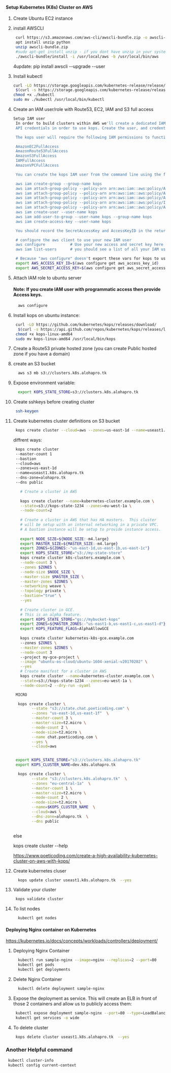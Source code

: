 
#### Setup Kubernetes (K8s) Cluster on AWS


1. Create Ubuntu EC2 instance
1. install AWSCLI
   ```sh 
    curl https://s3.amazonaws.com/aws-cli/awscli-bundle.zip -o awscli-bundle.zip
    apt install unzip python
    unzip awscli-bundle.zip
    #sudo apt-get install unzip - if you dont have unzip in your system
    ./awscli-bundle/install -i /usr/local/aws -b /usr/local/bin/aws
    ```
    4update:  pip install awscli --upgrade --user
	
1. Install kubectl
   ```sh
   curl -LO https://storage.googleapis.com/kubernetes-release/release/
	$(curl -s https://storage.googleapis.com/kubernetes-release/release/stable.txt)/bin/linux/amd64/kubectl
   chmod +x ./kubectl
   sudo mv ./kubectl /usr/local/bin/kubectl
   ```
1. Create an IAM user/role  with Route53, EC2, IAM and S3 full access
   ```sh
   Setup IAM user
	In order to build clusters within AWS we'll create a dedicated IAM user for kops. This user requires 
	API credentials in order to use kops. Create the user, and credentials, using the AWS console.

	The kops user will require the following IAM permissions to function properly:

	AmazonEC2FullAccess
	AmazonRoute53FullAccess
	AmazonS3FullAccess
	IAMFullAccess
	AmazonVPCFullAccess

	You can create the kops IAM user from the command line using the following:

	aws iam create-group --group-name kops
	aws iam attach-group-policy --policy-arn arn:aws:iam::aws:policy/AmazonEC2FullAccess --group-name kops
	aws iam attach-group-policy --policy-arn arn:aws:iam::aws:policy/AmazonRoute53FullAccess --group-name kops
	aws iam attach-group-policy --policy-arn arn:aws:iam::aws:policy/AmazonS3FullAccess --group-name kops
	aws iam attach-group-policy --policy-arn arn:aws:iam::aws:policy/IAMFullAccess --group-name kops
	aws iam attach-group-policy --policy-arn arn:aws:iam::aws:policy/AmazonVPCFullAccess --group-name kops
	aws iam create-user --user-name kops
	aws iam add-user-to-group --user-name kops --group-name kops
	aws iam create-access-key --user-name kops

	You should record the SecretAccessKey and AccessKeyID in the returned JSON output, and then use them below:

	# configure the aws client to use your new IAM user
	aws configure           # Use your new access and secret key here
	aws iam list-users      # you should see a list of all your IAM users here

	# Because "aws configure" doesn't export these vars for kops to use, we export them now
	export AWS_ACCESS_KEY_ID=$(aws configure get aws_access_key_id)
	export AWS_SECRET_ACCESS_KEY=$(aws configure get aws_secret_access_key)
   ```
1. Attach IAM role to ubuntu server

    #### Note: If you create IAM user with programmatic access then provide Access keys. 
   ```sh 
     aws configure
    ```
1. Install kops on ubuntu instance:
   ```sh
    curl -LO https://github.com/kubernetes/kops/releases/download/
	 $(curl -s https://api.github.com/repos/kubernetes/kops/releases/latest | grep tag_name | cut -d '"' -f 4)/kops-linux-amd64
    chmod +x kops-linux-amd64
    sudo mv kops-linux-amd64 /usr/local/bin/kops
    ```
1. Create a Route53 private hosted zone (you can create Public hosted zone if you have a domain)
1. create an S3 bucket 
   ```sh
     aws s3 mb s3://clusters.k8s.alohapro.tk
   ```
1. Expose environment variable:
   ```sh 
     export KOPS_STATE_STORE=s3://clusters.k8s.alohapro.tk
   ```
1. Create sshkeys before creating cluster
   ```sh
    ssh-keygen
   ```
1. Create kubernetes cluster definitions on S3 bucket 
   ```sh 
    kops create cluster --cloud=aws --zones=us-east-1d --name=useast1.k8s.alohapro.tk --dns-zone=alohapro.tk --dns public
   ```
	diffrent ways:
   ```sh 
	kops create cluster 
    --master-count 1
    --bastion
    --cloud=aws 
    --zones=us-east-1d 
    --name=useast1.k8s.alohapro.tk 
    --dns-zone=alohapro.tk 
    --dns public

	  # Create a cluster in AWS
	  
	  kops create cluster --name=kubernetes-cluster.example.com \
	  --state=s3://kops-state-1234 --zones=eu-west-1a \
	  --node-count=2
	  
	  # Create a cluster in AWS that has HA masters.  This cluster
	  # will be setup with an internal networking in a private VPC.
	  # A bastion instance will be setup to provide instance access.
	  
	  export NODE_SIZE=${NODE_SIZE:-m4.large}
	  export MASTER_SIZE=${MASTER_SIZE:-m4.large}
	  export ZONES=${ZONES:-"us-east-1d,us-east-1b,us-east-1c"}
	  export KOPS_STATE_STORE="s3://my-state-store"
	  kops create cluster k8s-clusters.example.com \
	  --node-count 3 \
	  --zones $ZONES \
	  --node-size $NODE_SIZE \
	  --master-size $MASTER_SIZE \
	  --master-zones $ZONES \
	  --networking weave \
	  --topology private \
	  --bastion="true" \
	  --yes
	  
	  # Create cluster in GCE.
	  # This is an alpha feature.
	  export KOPS_STATE_STORE="gs://mybucket-kops"
	  export ZONES=${MASTER_ZONES:-"us-east1-b,us-east1-c,us-east1-d"}
	  export KOPS_FEATURE_FLAGS=AlphaAllowGCE
	  
	  kops create cluster kubernetes-k8s-gce.example.com
	  --zones $ZONES \
	  --master-zones $ZONES \
	  --node-count 3
	  --project my-gce-project \
	  --image "ubuntu-os-cloud/ubuntu-1604-xenial-v20170202" \
	  --yes
	  # Create manifest for a cluster in AWS
	  kops create cluster --name=kubernetes-cluster.example.com \
	  --state=s3://kops-state-1234 --zones=eu-west-1a \
	  --node-count=2 --dry-run -oyaml

	MICRO

	 kops create cluster \
		   --state "s3://state.chat.poeticoding.com" \
		   --zones "us-east-1d,us-east-1f"  \
		   --master-count 3 \
		   --master-size=t2.micro \
		   --node-count 2 \
		   --node-size=t2.micro \
		   --name chat.poeticoding.com \
		   --yes \
		   --cloud=aws


	export KOPS_STATE_STORE="s3://clusters.k8s.alohapro.tk"
	export KOPS_CLUSTER_NAME=dev.k8s.alohapro.tk

	 kops create cluster \
		   --state "s3://clusters.k8s.alohapro.tk"  \
		   --zones "eu-central-1a"  \
		   --master-count 1 \
		   --master-size=t2.micro \
		   --node-count 2 \
		   --node-size=t2.micro \
		   --name=$KOPS_CLUSTER_NAME  \
		   --cloud=aws \
		   --dns-zone=alohapro.tk  \
		   --dns public
		   
	```
	else
    
	kops create cluster --help
	
	https://www.poeticoding.com/create-a-high-availability-kubernetes-cluster-on-aws-with-kops/

    
1. Create kubernetes cluser
    ```sh 
      kops update cluster useast1.k8s.alohapro.tk  --yes
     ```
1. Validate your cluster 
     ```sh 
      kops validate cluster
    ```

1. To list nodes
   ```sh 
     kubectl get nodes 
   ```

#### Deploying Nginx container on Kubernetes 

https://kubernetes.io/docs/concepts/workloads/controllers/deployment/

1. Deploying Nginx Container
    ```sh 
      kubectl run sample-nginx --image=nginx --replicas=2 --port=80
      kubectl get pods
      kubectl get deployments
   ```
   
1. Delete Nginx Container
    ```sh 
	  kubectl delete deployment sample-nginx
    ```
   
1. Expose the deployment as service. This will create an ELB in front of those 2 containers and allow us to publicly access them:
   ```sh 
    kubectl expose deployment sample-nginx --port=80 --type=LoadBalancer
    kubectl get services -o wide
    ```
 1. To delete cluster
    ```sh
     kops delete cluster useast1.k8s.alohapro.tk  --yes
    ```

### Another Helpful command
```sh
 kubectl cluster-info
 kubectl config current-context
```



